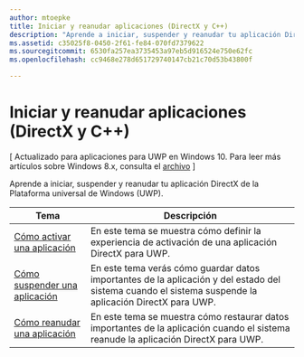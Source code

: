 ```yaml
---
author: mtoepke
title: Iniciar y reanudar aplicaciones (DirectX y C++)
description: "Aprende a iniciar, suspender y reanudar tu aplicación DirectX para la Plataforma universal de Windows (UWP)."
ms.assetid: c35025f8-0450-2f61-fe84-070fd7379622
ms.sourcegitcommit: 6530fa257ea3735453a97eb5d916524e750e62fc
ms.openlocfilehash: cc9468e278d651729740147cb21c70d53b43800f

---
```


# Iniciar y reanudar aplicaciones (DirectX y C++)


\[ Actualizado para aplicaciones para UWP en Windows 10. Para leer más artículos sobre Windows 8.x, consulta el [archivo](http://go.microsoft.com/fwlink/p/?linkid=619132) \]

Aprende a iniciar, suspender y reanudar tu aplicación DirectX de la Plataforma universal de Windows (UWP).

| Tema | Descripción |
|---------------------------------------------------------------------|-----------------------------------------------------------------------------------------------------------------|
| [Cómo activar una aplicación](how-to-activate-an-app-directx-and-cpp.md) | En este tema se muestra cómo definir la experiencia de activación de una aplicación DirectX para UWP. |
| [Cómo suspender una aplicación](how-to-suspend-an-app-directx-and-cpp.md) | En este tema verás cómo guardar datos importantes de la aplicación y del estado del sistema cuando el sistema suspende la aplicación DirectX para UWP. |
| [Cómo reanudar una aplicación](how-to-resume-an-app-directx-and-cpp.md) | En este tema se muestra cómo restaurar datos importantes de la aplicación cuando el sistema reanude la aplicación DirectX para UWP. |
 

 

 







<!--HONumber=Jun16_HO4-->


